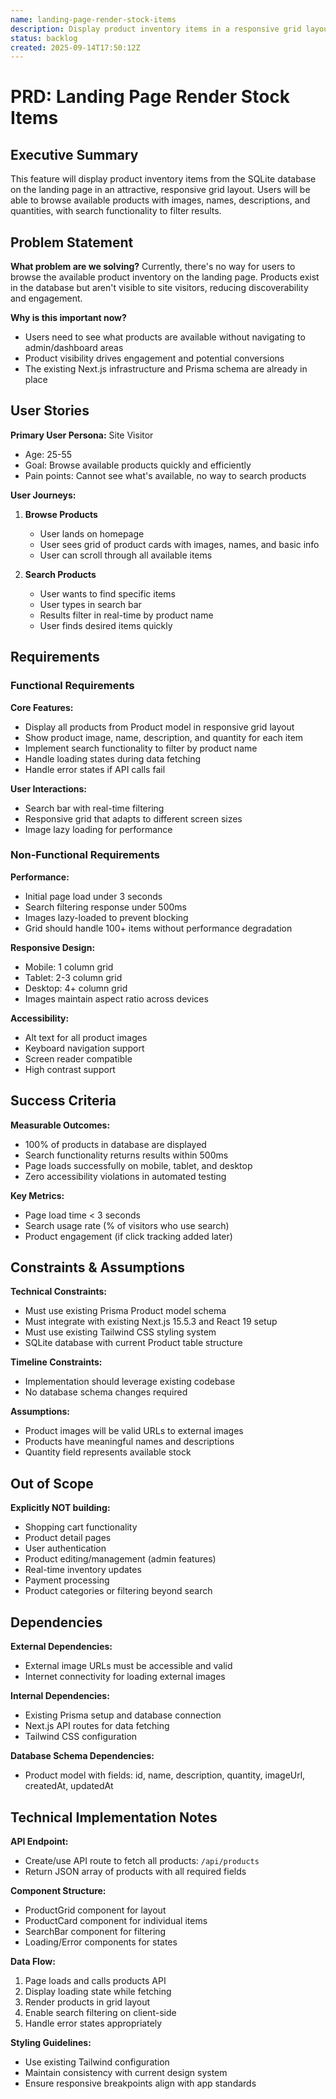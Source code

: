 ```yaml
---
name: landing-page-render-stock-items
description: Display product inventory items in a responsive grid layout on the landing page
status: backlog
created: 2025-09-14T17:50:12Z
---
```


# PRD: Landing Page Render Stock Items

## Executive Summary

This feature will display product inventory items from the SQLite database on the landing page in an attractive, responsive grid layout. Users will be able to browse available products with images, names, descriptions, and quantities, with search functionality to filter results.

## Problem Statement

**What problem are we solving?**
Currently, there's no way for users to browse the available product inventory on the landing page. Products exist in the database but aren't visible to site visitors, reducing discoverability and engagement.

**Why is this important now?**
- Users need to see what products are available without navigating to admin/dashboard areas
- Product visibility drives engagement and potential conversions
- The existing Next.js infrastructure and Prisma schema are already in place

## User Stories

**Primary User Persona:** Site Visitor
- Age: 25-55
- Goal: Browse available products quickly and efficiently
- Pain points: Cannot see what's available, no way to search products

**User Journeys:**

1. **Browse Products**
   - User lands on homepage
   - User sees grid of product cards with images, names, and basic info
   - User can scroll through all available items

2. **Search Products**
   - User wants to find specific items
   - User types in search bar
   - Results filter in real-time by product name
   - User finds desired items quickly

## Requirements

### Functional Requirements

**Core Features:**
- Display all products from Product model in responsive grid layout
- Show product image, name, description, and quantity for each item
- Implement search functionality to filter by product name
- Handle loading states during data fetching
- Handle error states if API calls fail

**User Interactions:**
- Search bar with real-time filtering
- Responsive grid that adapts to different screen sizes
- Image lazy loading for performance

### Non-Functional Requirements

**Performance:**
- Initial page load under 3 seconds
- Search filtering response under 500ms
- Images lazy-loaded to prevent blocking
- Grid should handle 100+ items without performance degradation

**Responsive Design:**
- Mobile: 1 column grid
- Tablet: 2-3 column grid
- Desktop: 4+ column grid
- Images maintain aspect ratio across devices

**Accessibility:**
- Alt text for all product images
- Keyboard navigation support
- Screen reader compatible
- High contrast support

## Success Criteria

**Measurable Outcomes:**
- 100% of products in database are displayed
- Search functionality returns results within 500ms
- Page loads successfully on mobile, tablet, and desktop
- Zero accessibility violations in automated testing

**Key Metrics:**
- Page load time < 3 seconds
- Search usage rate (% of visitors who use search)
- Product engagement (if click tracking added later)

## Constraints & Assumptions

**Technical Constraints:**
- Must use existing Prisma Product model schema
- Must integrate with existing Next.js 15.5.3 and React 19 setup
- Must use existing Tailwind CSS styling system
- SQLite database with current Product table structure

**Timeline Constraints:**
- Implementation should leverage existing codebase
- No database schema changes required

**Assumptions:**
- Product images will be valid URLs to external images
- Products have meaningful names and descriptions
- Quantity field represents available stock

## Out of Scope

**Explicitly NOT building:**
- Shopping cart functionality
- Product detail pages
- User authentication
- Product editing/management (admin features)
- Real-time inventory updates
- Payment processing
- Product categories or filtering beyond search

## Dependencies

**External Dependencies:**
- External image URLs must be accessible and valid
- Internet connectivity for loading external images

**Internal Dependencies:**
- Existing Prisma setup and database connection
- Next.js API routes for data fetching
- Tailwind CSS configuration

**Database Schema Dependencies:**
- Product model with fields: id, name, description, quantity, imageUrl, createdAt, updatedAt

## Technical Implementation Notes

**API Endpoint:**
- Create/use API route to fetch all products: `/api/products`
- Return JSON array of products with all required fields

**Component Structure:**
- ProductGrid component for layout
- ProductCard component for individual items
- SearchBar component for filtering
- Loading/Error components for states

**Data Flow:**
1. Page loads and calls products API
2. Display loading state while fetching
3. Render products in grid layout
4. Enable search filtering on client-side
5. Handle error states appropriately

**Styling Guidelines:**
- Use existing Tailwind configuration
- Maintain consistency with current design system
- Ensure responsive breakpoints align with app standards